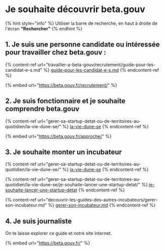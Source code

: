 # Je souhaite découvrir beta.gouv

{% hint style="info" %}
Utiliser la barre de recherche, en haut à droite de l'écran **"Rechercher"**
{% endhint %}

## 1. Je suis une personne candidate ou intéressée pour travailler chez beta.gouv :

{% content-ref url="travailler-a-beta-gouv/recrutement/guide-pour-les-candidat-e-s.md" %}
[guide-pour-les-candidat-e-s.md](travailler-a-beta-gouv/recrutement/guide-pour-les-candidat-e-s.md)
{% endcontent-ref %}

{% embed url="https://beta.gouv.fr/recrutement/" %}

## 2. Je suis fonctionnaire et je souhaite comprendre beta.gouv

{% content-ref url="gerer-sa-startup-detat-ou-de-territoires-au-quotidien/la-vie-dune-se/" %}
[la-vie-dune-se](gerer-sa-startup-detat-ou-de-territoires-au-quotidien/la-vie-dune-se/)
{% endcontent-ref %}

{% embed url="https://beta.gouv.fr/approche/" %}

## 3. Je souhaite monter un incubateur

{% content-ref url="gerer-sa-startup-detat-ou-de-territoires-au-quotidien/la-vie-dune-se/" %}
[la-vie-dune-se](gerer-sa-startup-detat-ou-de-territoires-au-quotidien/la-vie-dune-se/)
{% endcontent-ref %}

{% content-ref url="gerer-sa-startup-detat-ou-de-territoires-au-quotidien/la-vie-dune-se/je-souhaite-lancer-une-startup-detat/" %}
[je-souhaite-lancer-une-startup-detat](gerer-sa-startup-detat-ou-de-territoires-au-quotidien/la-vie-dune-se/je-souhaite-lancer-une-startup-detat/)
{% endcontent-ref %}

{% content-ref url="decouvrir-les-guides-des-autres-incubateurs/gerer-son-incubateur.md" %}
[gerer-son-incubateur.md](decouvrir-les-guides-des-autres-incubateurs/gerer-son-incubateur.md)
{% endcontent-ref %}

## 4. Je suis journaliste

On te laisse explorer ce guide et notre site internet.

{% embed url="https://beta.gouv.fr/" %}

